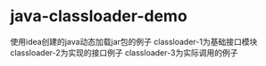 # java-classloader-demo
使用idea创建的java动态加载jar包的例子
classloader-1为基础接口模块
classloader-2为实现的接口例子
classloader-3为实际调用的例子



